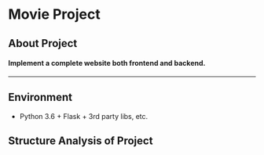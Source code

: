 # Movie Project
## About Project
#### Implement a complete website both frontend and backend.

---

## Environment
* Python 3.6 + Flask + 3rd party libs, etc.

## Structure Analysis of Project



